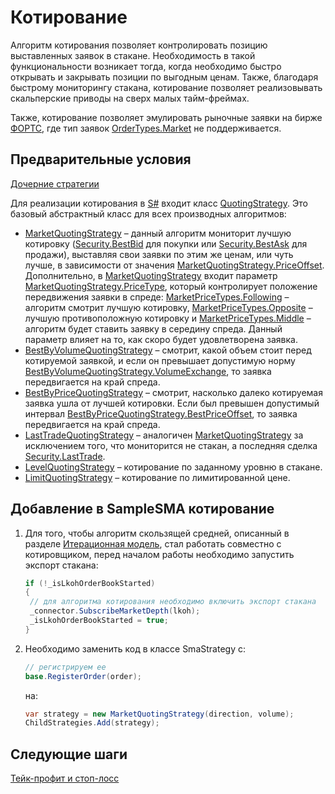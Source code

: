 # Котирование

Алгоритм котирования позволяет контролировать позицию выставленных заявок в стакане. Необходимость в такой функциональности возникает тогда, когда необходимо быстро открывать и закрывать позиции по выгодным ценам. Также, благодаря быстрому мониторингу стакана, котирование позволяет реализовывать скальперские приводы на сверх малых тайм\-фреймах. 

Также, котирование позволяет эмулировать рыночные заявки на бирже [ФОРТС](https://moex.com/ru/derivatives/), где тип заявок [OrderTypes.Market](xref:StockSharp.Messages.OrderTypes.Market) не поддерживается. 

## Предварительные условия

[Дочерние стратегии](StrategyChilds.md)

Для реализации котирования в [S\#](StockSharpAbout.md) входит класс [QuotingStrategy](xref:StockSharp.Algo.Strategies.Quoting.QuotingStrategy). Это базовый абстрактный класс для всех производных алгоритмов: 

- [MarketQuotingStrategy](xref:StockSharp.Algo.Strategies.Quoting.MarketQuotingStrategy) – данный алгоритм мониторит лучшую котировку ([Security.BestBid](xref:StockSharp.BusinessEntities.Security.BestBid) для покупки или [Security.BestAsk](xref:StockSharp.BusinessEntities.Security.BestAsk) для продажи), выставляя свои заявки по этим же ценам, или чуть лучше, в зависимости от значения [MarketQuotingStrategy.PriceOffset](xref:StockSharp.Algo.Strategies.Quoting.MarketQuotingStrategy.PriceOffset). Дополнительно, в [MarketQuotingStrategy](xref:StockSharp.Algo.Strategies.Quoting.MarketQuotingStrategy) входит параметр [MarketQuotingStrategy.PriceType](xref:StockSharp.Algo.Strategies.Quoting.MarketQuotingStrategy.PriceType), который контролирует положение передвижения заявки в спреде: [MarketPriceTypes.Following](xref:StockSharp.Algo.MarketPriceTypes.Following) – алгоритм смотрит лучшую котировку, [MarketPriceTypes.Opposite](xref:StockSharp.Algo.MarketPriceTypes.Opposite) – лучшую противоположную котировку и [MarketPriceTypes.Middle](xref:StockSharp.Algo.MarketPriceTypes.Middle) – алгоритм будет ставить заявку в середину спреда. Данный параметр влияет на то, как скоро будет удовлетворена заявка. 
- [BestByVolumeQuotingStrategy](xref:StockSharp.Algo.Strategies.Quoting.BestByVolumeQuotingStrategy) – смотрит, какой объем стоит перед котируемой заявкой, и если он превышает допустимую норму [BestByVolumeQuotingStrategy.VolumeExchange](xref:StockSharp.Algo.Strategies.Quoting.BestByVolumeQuotingStrategy.VolumeExchange), то заявка передвигается на край спреда. 
- [BestByPriceQuotingStrategy](xref:StockSharp.Algo.Strategies.Quoting.BestByPriceQuotingStrategy) – смотрит, насколько далеко котируемая заявка ушла от лучшей котировки. Если был превышен допустимый интервал [BestByPriceQuotingStrategy.BestPriceOffset](xref:StockSharp.Algo.Strategies.Quoting.BestByPriceQuotingStrategy.BestPriceOffset), то заявка передвигается на край спреда. 
- [LastTradeQuotingStrategy](xref:StockSharp.Algo.Strategies.Quoting.LastTradeQuotingStrategy) – аналогичен [MarketQuotingStrategy](xref:StockSharp.Algo.Strategies.Quoting.MarketQuotingStrategy) за исключением того, что мониторится не стакан, а последняя сделка [Security.LastTrade](xref:StockSharp.BusinessEntities.Security.LastTrade). 
- [LevelQuotingStrategy](xref:StockSharp.Algo.Strategies.Quoting.LevelQuotingStrategy) – котирование по заданному уровню в стакане. 
- [LimitQuotingStrategy](xref:StockSharp.Algo.Strategies.Quoting.LimitQuotingStrategy) – котирование по лимитированной цене. 

## Добавление в SampleSMA котирование

1. Для того, чтобы алгоритм скользящей средней, описанный в разделе [Итерационная модель](StrategyCreate.md), стал работать совместно с котировщиком, перед началом работы необходимо запустить экспорт стакана:

   ```cs
   if (!_isLkohOrderBookStarted)
   {
   	// для алгоритма котирования необходимо включить экспорт стакана
   	_connector.SubscribeMarketDepth(lkoh);
   	_isLkohOrderBookStarted = true;
   }
   ```
2. Необходимо заменить код в классе SmaStrategy c:

   ```cs
   // регистрируем ее
   base.RegisterOrder(order);
   ```

   на: 

   ```cs
   var strategy = new MarketQuotingStrategy(direction, volume);
   ChildStrategies.Add(strategy);
   ```

## Следующие шаги

[Тейк\-профит и стоп\-лосс](StrategyProtective.md)

